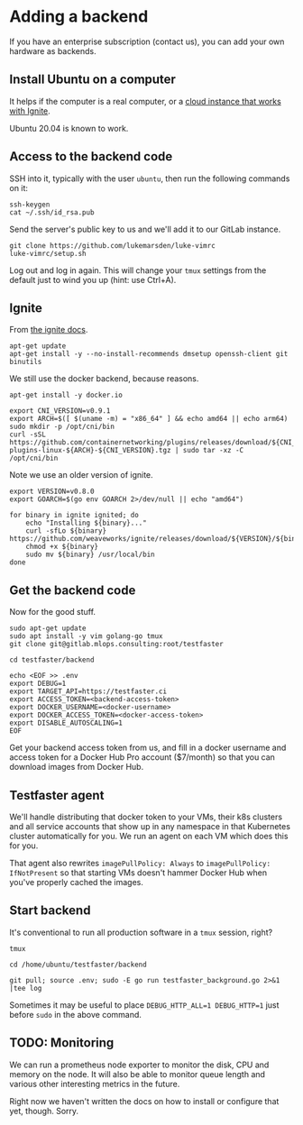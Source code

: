 # Adding a backend

If you have an enterprise subscription (contact us), you can add your own hardware as backends.

## Install Ubuntu on a computer

It helps if the computer is a real computer, or a [cloud instance that works with Ignite](https://github.com/weaveworks/ignite/blob/main/docs/cloudprovider.md).

Ubuntu 20.04 is known to work.

## Access to the backend code

SSH into it, typically with the user `ubuntu`, then run the following commands on it:

```
ssh-keygen
cat ~/.ssh/id_rsa.pub
```

Send the server's public key to us and we'll add it to our GitLab instance.

```
git clone https://github.com/lukemarsden/luke-vimrc
luke-vimrc/setup.sh
```

Log out and log in again. This will change your `tmux` settings from the default just to wind you up (hint: use Ctrl+A).

## Ignite

From [the ignite docs](https://github.com/weaveworks/ignite/blob/main/docs/installation.md).

```
apt-get update
apt-get install -y --no-install-recommends dmsetup openssh-client git binutils
```

We still use the docker backend, because reasons.
```
apt-get install -y docker.io
```

```
export CNI_VERSION=v0.9.1
export ARCH=$([ $(uname -m) = "x86_64" ] && echo amd64 || echo arm64)
sudo mkdir -p /opt/cni/bin
curl -sSL https://github.com/containernetworking/plugins/releases/download/${CNI_VERSION}/cni-plugins-linux-${ARCH}-${CNI_VERSION}.tgz | sudo tar -xz -C /opt/cni/bin
```

Note we use an older version of ignite.
```
export VERSION=v0.8.0
export GOARCH=$(go env GOARCH 2>/dev/null || echo "amd64")

for binary in ignite ignited; do
    echo "Installing ${binary}..."
    curl -sfLo ${binary} https://github.com/weaveworks/ignite/releases/download/${VERSION}/${binary}-${GOARCH}
    chmod +x ${binary}
    sudo mv ${binary} /usr/local/bin
done
```

## Get the backend code

Now for the good stuff.

```
sudo apt-get update
sudo apt install -y vim golang-go tmux
git clone git@gitlab.mlops.consulting:root/testfaster
```

```
cd testfaster/backend
```

```
echo <EOF >> .env
export DEBUG=1
export TARGET_API=https://testfaster.ci
export ACCESS_TOKEN=<backend-access-token>
export DOCKER_USERNAME=<docker-username>
export DOCKER_ACCESS_TOKEN=<docker-access-token>
export DISABLE_AUTOSCALING=1
EOF
```

Get your backend access token from us, and fill in a docker username and access token for a Docker Hub Pro account ($7/month) so that you can download images from Docker Hub.

## Testfaster agent

We'll handle distributing that docker token to your VMs, their k8s clusters and all service accounts that show up in any namespace in that Kubernetes cluster automatically for you.
We run an agent on each VM which does this for you.

That agent also rewrites `imagePullPolicy: Always` to `imagePullPolicy: IfNotPresent` so that starting VMs doesn't hammer Docker Hub when you've properly cached the images.

## Start backend

It's conventional to run all production software in a `tmux` session, right?

```
tmux
```

```
cd /home/ubuntu/testfaster/backend
```

```
git pull; source .env; sudo -E go run testfaster_background.go 2>&1 |tee log 
```

Sometimes it may be useful to place `DEBUG_HTTP_ALL=1 DEBUG_HTTP=1` just before `sudo` in the above command.

## TODO: Monitoring

We can run a prometheus node exporter to monitor the disk, CPU and memory on the node.
It will also be able to monitor queue length and various other interesting metrics in the future.

Right now we haven't written the docs on how to install or configure that yet, though. Sorry.
